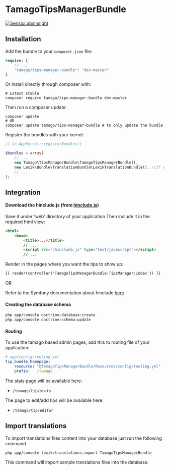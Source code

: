 # TamagoTipsManagerBundle

[![SensioLabsInsight](https://insight.sensiolabs.com/projects/a4467ecd-4467-4551-bb58-7486d298d316/big.png)](https://insight.sensiolabs.com/projects/a4467ecd-4467-4551-bb58-7486d298d316)

## **Installation**

Add the bundle to your `composer.json` file:

```php
require: {
    // ...
    "tamago/tips-manager-bundle": "dev-master"
}
```

Or install directly through composer with:

```
# Latest stable
composer require tamago/tips-manager-bundle dev-master
```

Then run a composer update:

```
composer update
# OR
composer update tamago/tips-manager-bundle # to only update the bundle
```

Register the bundles with your kernel:

```php
// in AppKernel::registerBundles()

$bundles = array(
    // ...
    new Tamago\TipsManagerBundle\TamagoTipsManagerBundle(),
    new Lexik\Bundle\TranslationBundle\LexikTranslationBundle(), //if you don't have this installed already
    // ...
);
```

## **Integration**

#### Download the hinclude.js (from [hinclude.js](http://mnot.github.io/hinclude/))

Save it under 'web' directory of your application
Then include it in the required html view:

```html
<html>
    <head>
        <title>...</title>
        // ...
        <script src="/hinclude.js" type="text/javascript"></script>
        // ...
```

Render in the pages where you want the tips to show up:

```html
{{ render(controller('TamagoTipsManagerBundle:TipsManager:index')) }}
```

OR

Refer to the Symfony documentation about hinclude [here](http://symfony.com/doc/current/book/templating.html#asynchronous-content-with-hinclude-js)

#### Creating the database schema

```html
php app/console doctrine:database:create 
php app/console doctrine:schema:update
```

#### Routing

To use the tamago based admin pages, add this to routing file of your application:

```yml
# app/config/routing.yml
tip_bundle_homepage:
    resource: "@TamagoTipsManagerBundle/Resources/config/routing.yml"
    prefix:   /tamago
```

The stats page will be available here:

* `/tamago/tip/stats`

The page to edit/add tips will be available here:

* `/tamago/tip/editor`

## **Import translations** 

To import translations files content into your database just run the following command 

```html
php app/console lexik:translations:import TamagoTipsManagerBundle 
```

This command will import sample translations files into the database.


